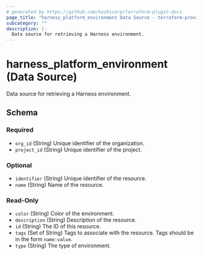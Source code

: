 ```yaml
---
# generated by https://github.com/hashicorp/terraform-plugin-docs
page_title: "harness_platform_environment Data Source - terraform-provider-harness"
subcategory: ""
description: |-
  Data source for retrieving a Harness environment.
---
```


# harness_platform_environment (Data Source)

Data source for retrieving a Harness environment.



<!-- schema generated by tfplugindocs -->
## Schema

### Required

- `org_id` (String) Unique identifier of the organization.
- `project_id` (String) Unique identifier of the project.

### Optional

- `identifier` (String) Unique identifier of the resource.
- `name` (String) Name of the resource.

### Read-Only

- `color` (String) Color of the environment.
- `description` (String) Description of the resource.
- `id` (String) The ID of this resource.
- `tags` (Set of String) Tags to associate with the resource. Tags should be in the form `name:value`.
- `type` (String) The type of environment.


